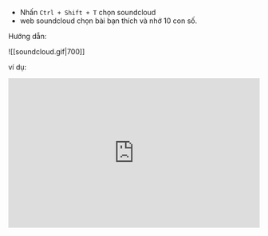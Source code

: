 -  Nhấn `Ctrl + Shift + T` chọn soundcloud
-  web soundcloud chọn bài bạn thích và nhớ 10 con số.

Hướng dẫn:

![[soundcloud.gif|700]]

ví dụ: 

<iframe width="100%" height="300" scrolling="no" frameborder="no" allow="autoplay" src="https://w.soundcloud.com/player/?url=https%3A//api.soundcloud.com/tracks/1020499783&color=%23ff5500&auto_play=false&hide_related=false&show_comments=true&show_user=true&show_reposts=false&show_teaser=true&visual=true"></iframe>
 
